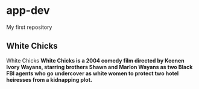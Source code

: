 # app-dev
My first repository
## White Chicks
White Chicks
	**White Chicks is a 2004 comedy film directed by Keenen Ivory Wayans, starring brothers Shawn and Marlon Wayans as two Black FBI agents who go undercover as white women to protect two hotel heiresses from a kidnapping plot.**
